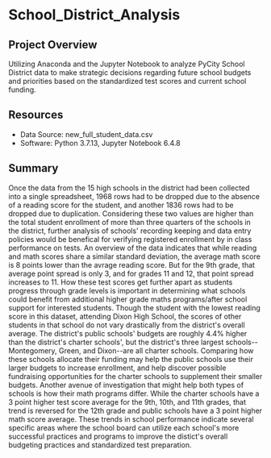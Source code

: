 # School_District_Analysis
## Project Overview
Utilizing Anaconda and the Jupyter Notebook to analyze PyCity School District data to make strategic decisions regarding future school budgets and priorities based on the standardized test scores and current school funding.
## Resources
- Data Source: new_full_student_data.csv
- Software: Python 3.7.13, Jupyter Notebook 6.4.8
## Summary
   Once the data from the 15 high schools in the district had been collected into a single spreadsheet, 1968 rows had to be dropped due to the absence of a reading score for the student, and another 1836 rows had to be dropped due to duplication. Considering these two values are higher than the total student enrollment of more than three quarters of the schools in the district, further analysis of schools' recording keeping and data entry policies would be benefical for verifying registered enrollment by in class performance on tests.
   An overview of the data indicates that while reading and math scores share a similar standard deviation, the average math score is 8 points lower than the avrage reading score. But for the 9th grade, that average point spread is only 3, and for grades 11 and 12, that point spread increases to 11. How these test scores get further apart as students progress through grade levels is important in determining what schools could benefit from additional higher grade maths programs/after school support for interested students. Though the student with the lowest reading score in this dataset, attending Dixon High School, the scores of other students in that school do not vary drastically from the district's overall average.
   The district's public schools' budgets are roughly 4.4% higher than the district's charter schools', but the district's three largest schools--Montegomery, Green, and Dixon--are all charter schools. Comparing how these schools allocate their funding may help the public schools use their larger budgets to increase enrollment, and help discover possible fundraising opportunities for the charter schools to supplement their smaller budgets. Another avenue of investigation that might help both types of schools is how their math programs differ. While the charter schools have a 3 point higher test score average for the 9th, 10th, and 11th grades, that trend is reversed for the 12th grade and public schools have a 3 point higher math score average. 
   These trends in school performance indicate several specific areas where the school board can utilize each school's more successful practices and programs to improve the distict's overall budgeting practices and standardized test preparation.
